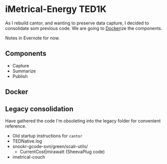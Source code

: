 # iMetrical-Energy TED1K

As I rebuild cantor, and wanting to preserve data capture, I decided to consolidate som previous code. We are going to [Docker](https://www.docker.com/)ize the components.

Notes in Evernote for now.

## Components

* Capture
* Summarize
* Publish

## Docker

## Legacy consolidation
Have gathered the code I'm obsoleting into the legacy folder for convenient reference.

* Old startup instructions for `cantor`
* TEDNative.log
* snookr-gcode-svn/green/scalr-utils/
    * CurrentCost|mirawatt (SheevaPlug code)
* imetrical-couch

